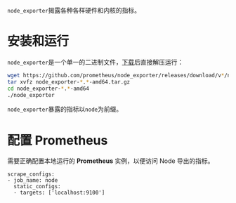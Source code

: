 `node_exporter`揭露各种各样硬件和内核的指标。

# 安装和运行
`node_exporter`是一个单一的二进制文件，[下载](https://prometheus.io/download/)后直接解压运行：

```sh
wget https://github.com/prometheus/node_exporter/releases/download/v*/node_exporter-*.*-amd64.tar.gz
tar xvfz node_exporter-*.*-amd64.tar.gz
cd node_exporter-*.*-amd64
./node_exporter
```

`node_exporter`暴露的指标以`node`为前缀。

# 配置 Prometheus
需要正确配置本地运行的 **Prometheus** 实例，以便访问 Node 导出的指标。

```
scrape_configs:
- job_name: node
  static_configs:
  - targets: ['localhost:9100']
```
